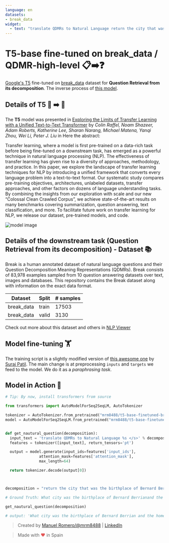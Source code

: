 ```yaml
---
language: en
datasets:
- break_data
widget:
  - text: "translate QDMRs to Natural Language return the city that was the birthplace of Bernard Berrian ;return the  city that was  the home of Pablo Picasso ;return the  city of both #1 and #2"
---
```


# T5-base fine-tuned on break_data / QDMR-high-level 📋➡️❓

[Google's T5](https://ai.googleblog.com/2020/02/exploring-transfer-learning-with-t5.html) fine-tuned on [break_data](https://huggingface.co/nlp/viewer/?dataset=break_data&config=QDMR-high-level) dataset for **Question Retrieval from its decomposition**.
The inverse process of [this model](https://huggingface.co/mrm8488/t5-base-finetuned-break_data).

## Details of T5 📜 ➡️ 📜

The **T5** model was presented in [Exploring the Limits of Transfer Learning with a Unified Text-to-Text Transformer](https://arxiv.org/pdf/1910.10683.pdf) by *Colin Raffel, Noam Shazeer, Adam Roberts, Katherine Lee, Sharan Narang, Michael Matena, Yanqi Zhou, Wei Li, Peter J. Liu* in Here the abstract:

Transfer learning, where a model is first pre-trained on a data-rich task before being fine-tuned on a downstream task, has emerged as a powerful technique in natural language processing (NLP). The effectiveness of transfer learning has given rise to a diversity of approaches, methodology, and practice. In this paper, we explore the landscape of transfer learning techniques for NLP by introducing a unified framework that converts every language problem into a text-to-text format. Our systematic study compares pre-training objectives, architectures, unlabeled datasets, transfer approaches, and other factors on dozens of language understanding tasks. By combining the insights from our exploration with scale and our new “Colossal Clean Crawled Corpus”, we achieve state-of-the-art results on many benchmarks covering summarization, question answering, text classification, and more. To facilitate future work on transfer learning for NLP, we release our dataset, pre-trained models, and code.

![model image](https://i.imgur.com/jVFMMWR.png)


## Details of the downstream task (Question Retrieval from its decomposition) - Dataset 📚 

Break is a human annotated dataset of natural language questions and their Question Decomposition Meaning Representations (QDMRs). Break consists of 83,978 examples sampled from 10 question answering datasets over text, images and databases. This repository contains the Break dataset along with information on the exact data format. 

| Dataset  | Split | # samples |
| -------- | ----- | --------- |
| break_data | train | 17503    |
| break_data | valid  | 3130    |

Check out more about this dataset and others in [NLP Viewer](https://huggingface.co/nlp/viewer/)


## Model fine-tuning 🏋️‍
The training script is a slightly modified version of [this  awesome one](https://colab.research.google.com/github/patil-suraj/exploring-T5/blob/master/T5_on_TPU.ipynb) by [Suraj Patil](https://twitter.com/psuraj28). The main change is at preprocessing ```inputs``` and ```targets``` we feed to the model. We do it as a *paraphrasing task*.


## Model in Action 🚀

```python
# Tip: By now, install transformers from source

from transformers import AutoModelForSeq2SeqLM, AutoTokenizer

tokenizer = AutoTokenizer.from_pretrained("mrm8488/t5-base-finetuned-break_data-question-retrieval")
model = AutoModelForSeq2SeqLM.from_pretrained("mrm8488/t5-base-finetuned-break_data-question-retrieval")


def get_nautural_question(decomposition):
  input_text = 'translate QDMRs to Natural Language %s </s>' % decomposition
  features = tokenizer([input_text], return_tensors='pt')

  output = model.generate(input_ids=features['input_ids'], 
               attention_mask=features['attention_mask'],
               max_length=64)

  return tokenizer.decode(output[0])



decomposition = "return the city that was the birthplace of Bernard Berrian ;return the  city that was  the home of Pablo Picasso ;return the  city of both #1 and #2"

# Ground Truth: What city was the birthplace of Bernard Berrianand the home of Pablo Picasso?

get_nautural_question(decomposition)

# output: 'What city was the birthplace of Bernard Berrian and the home of Pablo Picasso?'
```
> Created by [Manuel Romero/@mrm8488](https://twitter.com/mrm8488) | [LinkedIn](https://www.linkedin.com/in/manuel-romero-cs/)

> Made with <span style="color: #e25555;">&hearts;</span> in Spain
